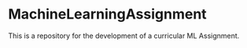 # MachineLearningAssignment
This is a repository for the development of a curricular ML Assignment.
